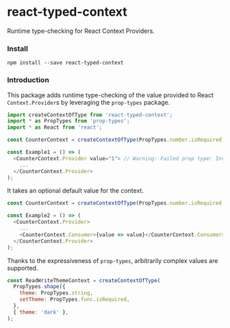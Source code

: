 # react-typed-context

Runtime type-checking for React Context Providers.

### Install

```
npm install --save react-typed-context
```

### Introduction

This package adds runtime type-checking of the value provided to React `Context.Provider`s by leveraging the `prop-types` package.

```js
import createContextOfType from 'react-typed-context';
import * as PropTypes from 'prop-types';
import * as React from 'react';

const CounterContext = createContextOfType(PropTypes.number.isRequired);

const Example1 = () => (
  <CounterContext.Provider value="1"> // Warning: Failed prop type: Invalid prop `value` of type `string` supplied to `PropTyped(Provider)`, expected `number`.
    ...
  </CounterContext.Provider>
);
```

It takes an optional default value for the context.
```js
const CounterContext = createContextOfType(PropTypes.number.isRequired, 0);

const Example2 = () => (
  <CounterContext.Provider>
    ...
    <CounterContext.Consumer>{value => value}</CounterContext.Consumer> // 0
  </CounterContext.Provider>
);
```

Thanks to the expressiveness of `prop-types`, arbitrarily complex values are supported.
```js
const ReadWriteThemeContext = createContextOfType(
  PropTypes.shape({
    theme: PropTypes.string,
    setTheme: PropTypes.func.isRequired,
  },
  { theme: 'dark' },
);
```
